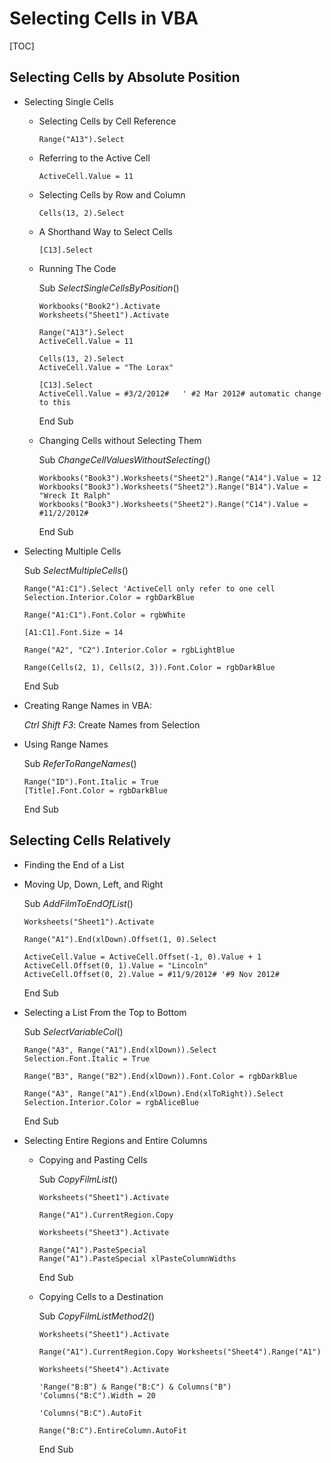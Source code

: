 # Selecting Cells in VBA

[TOC]

## Selecting Cells by Absolute Position

- Selecting Single Cells 

  - Selecting Cells by Cell Reference

    `Range("A13").Select`

  - Referring to the Active Cell

    `ActiveCell.Value = 11`

  - Selecting Cells by Row and Column

    `Cells(13, 2).Select`

  - A Shorthand Way to Select Cells

     `[C13].Select`

  - Running The Code

    Sub *SelectSingleCellsByPosition*()

        Workbooks("Book2").Activate
        Worksheets("Sheet1").Activate
        
        Range("A13").Select
        ActiveCell.Value = 11
        
        Cells(13, 2).Select
        ActiveCell.Value = "The Lorax"
        
        [C13].Select
        ActiveCell.Value = #3/2/2012#   ' #2 Mar 2012# automatic change to this

    End Sub

  - Changing Cells without Selecting Them

    Sub *ChangeCellValuesWithoutSelecting*()

        Workbooks("Book3").Worksheets("Sheet2").Range("A14").Value = 12
        Workbooks("Book3").Worksheets("Sheet2").Range("B14").Value = "Wreck It Ralph"
        Workbooks("Book3").Worksheets("Sheet2").Range("C14").Value = #11/2/2012#

    End Sub

    

- Selecting Multiple Cells

  Sub *SelectMultipleCells*() 

      Range("A1:C1").Select 'ActiveCell only refer to one cell
      Selection.Interior.Color = rgbDarkBlue
      
      Range("A1:C1").Font.Color = rgbWhite
      
      [A1:C1].Font.Size = 14
      
      Range("A2", "C2").Interior.Color = rgbLightBlue
      
      Range(Cells(2, 1), Cells(2, 3)).Font.Color = rgbDarkBlue

  End Sub

- Creating Range Names in VBA:

  *Ctrl Shift F3*: Create Names from Selection

- Using Range Names

  Sub *ReferToRangeNames*()

      Range("ID").Font.Italic = True
      [Title].Font.Color = rgbDarkBlue

  End Sub

## Selecting Cells Relatively

- Finding the End of a List

- Moving Up, Down, Left, and Right

  Sub *AddFilmToEndOfList*()

      Worksheets("Sheet1").Activate
      
      Range("A1").End(xlDown).Offset(1, 0).Select
      
      ActiveCell.Value = ActiveCell.Offset(-1, 0).Value + 1
      ActiveCell.Offset(0, 1).Value = "Lincoln"
      ActiveCell.Offset(0, 2).Value = #11/9/2012# '#9 Nov 2012#    

  End Sub

- Selecting a List From the Top to Bottom

  Sub *SelectVariableCol*()

      Range("A3", Range("A1").End(xlDown)).Select
      Selection.Font.Italic = True
      
      Range("B3", Range("B2").End(xlDown)).Font.Color = rgbDarkBlue
      
      Range("A3", Range("A1").End(xlDown).End(xlToRight)).Select
      Selection.Interior.Color = rgbAliceBlue

  End Sub

- Selecting Entire Regions and Entire Columns

  - Copying and Pasting Cells

    Sub *CopyFilmList*() 

        Worksheets("Sheet1").Activate
        
        Range("A1").CurrentRegion.Copy
        
        Worksheets("Sheet3").Activate
        
        Range("A1").PasteSpecial
        Range("A1").PasteSpecial xlPasteColumnWidths

    End Sub

  - Copying Cells to a Destination

    Sub *CopyFilmListMethod2*()

        Worksheets("Sheet1").Activate
        
        Range("A1").CurrentRegion.Copy Worksheets("Sheet4").Range("A1")
        
        Worksheets("Sheet4").Activate
        
        'Range("B:B") & Range("B:C") & Columns("B")
        'Columns("B:C").Width = 20
        
        'Columns("B:C").AutoFit
        
        Range("B:C").EntireColumn.AutoFit

    End Sub



